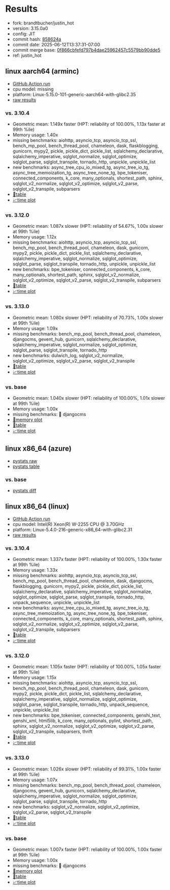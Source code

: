 # Results

- fork: brandtbucher/justin_hot
- version: 3.15.0a0
- config: JIT
- commit hash: [858624a](https://github.com/brandtbucher/cpython/commit/858624a)
- commit date: 2025-06-12T13:37:31-07:00
- commit merge base: [0f866cbfefd797b4dae25962457c5579bb90dde5](https://github.com/python/cpython/commit/0f866cbfefd797b4dae25962457c5579bb90dde5)
- ref: justin_hot

## linux aarch64 (arminc)

- [GitHub Action run](https://github.com/faster-cpython/benchmarking/actions/runs/15621148816)
- cpu model: missing
- platform: Linux-5.15.0-101-generic-aarch64-with-glibc2.35
- [raw results](bm-20250612-arminc-aarch64-brandtbucher-justin_hot-3.15.0a0-858624a.json)

### vs. 3.10.4

- Geometric mean: 1.149x faster (HPT: reliability of 100.00%, 1.13x faster at 99th %ile)
- Memory usage: 1.40x
- missing benchmarks: aiohttp, asyncio_tcp, asyncio_tcp_ssl, bench_mp_pool, bench_thread_pool, chameleon, dask, flaskblogging, gunicorn, mypy2, pickle, pickle_dict, pickle_list, sqlalchemy_declarative, sqlalchemy_imperative, sqlglot_normalize, sqlglot_optimize, sqlglot_parse, sqlglot_transpile, tornado_http, unpickle, unpickle_list
- new benchmarks: async_tree_cpu_io_mixed_tg, async_tree_io_tg, async_tree_memoization_tg, async_tree_none_tg, bpe_tokeniser, connected_components, k_core, many_optionals, shortest_path, sphinx, sqlglot_v2_normalize, sqlglot_v2_optimize, sqlglot_v2_parse, sqlglot_v2_transpile, subparsers
- [📄table](bm-20250612-arminc-aarch64-brandtbucher-justin_hot-3.15.0a0-858624a-vs-3.10.4.md)
- [📈time plot](bm-20250612-arminc-aarch64-brandtbucher-justin_hot-3.15.0a0-858624a-vs-3.10.4.svg)

### vs. 3.12.0

- Geometric mean: 1.087x slower (HPT: reliability of 54.67%, 1.00x slower at 99th %ile)
- Memory usage: 1.12x
- missing benchmarks: aiohttp, asyncio_tcp, asyncio_tcp_ssl, bench_mp_pool, bench_thread_pool, chameleon, dask, gunicorn, mypy2, pickle, pickle_dict, pickle_list, sqlalchemy_declarative, sqlalchemy_imperative, sqlglot_normalize, sqlglot_optimize, sqlglot_parse, sqlglot_transpile, tornado_http, unpickle, unpickle_list
- new benchmarks: bpe_tokeniser, connected_components, k_core, many_optionals, shortest_path, sphinx, sqlglot_v2_normalize, sqlglot_v2_optimize, sqlglot_v2_parse, sqlglot_v2_transpile, subparsers
- [📄table](bm-20250612-arminc-aarch64-brandtbucher-justin_hot-3.15.0a0-858624a-vs-3.12.0.md)
- [📈time plot](bm-20250612-arminc-aarch64-brandtbucher-justin_hot-3.15.0a0-858624a-vs-3.12.0.svg)

### vs. 3.13.0

- Geometric mean: 1.080x slower (HPT: reliability of 70.73%, 1.00x slower at 99th %ile)
- Memory usage: 1.09x
- missing benchmarks: bench_mp_pool, bench_thread_pool, chameleon, djangocms, gevent_hub, gunicorn, sqlalchemy_declarative, sqlalchemy_imperative, sqlglot_normalize, sqlglot_optimize, sqlglot_parse, sqlglot_transpile, tornado_http
- new benchmarks: dulwich_log, sqlglot_v2_normalize, sqlglot_v2_optimize, sqlglot_v2_parse, sqlglot_v2_transpile
- [📄table](bm-20250612-arminc-aarch64-brandtbucher-justin_hot-3.15.0a0-858624a-vs-3.13.0.md)
- [📈time plot](bm-20250612-arminc-aarch64-brandtbucher-justin_hot-3.15.0a0-858624a-vs-3.13.0.svg)

### vs. base

- Geometric mean: 1.040x slower (HPT: reliability of 100.00%, 1.01x slower at 99th %ile)
- Memory usage: 1.00x
- missing benchmarks: 🔴 djangocms
- [🧠memory plot](bm-20250612-arminc-aarch64-brandtbucher-justin_hot-3.15.0a0-858624a-vs-base-mem.svg)
- [📄table](bm-20250612-arminc-aarch64-brandtbucher-justin_hot-3.15.0a0-858624a-vs-base.md)
- [📈time plot](bm-20250612-arminc-aarch64-brandtbucher-justin_hot-3.15.0a0-858624a-vs-base.svg)

## linux x86_64 (azure)

- [pystats raw](bm-20250612-azure-x86_64-brandtbucher-justin_hot-3.15.0a0-858624a-pystats.json)
- [pystats table](bm-20250612-azure-x86_64-brandtbucher-justin_hot-3.15.0a0-858624a-pystats.md)

### vs. base

- [pystats diff](bm-20250612-azure-x86_64-brandtbucher-justin_hot-3.15.0a0-858624a-pystats-vs-base.md)

## linux x86_64 (linux)

- [GitHub Action run](https://github.com/faster-cpython/benchmarking/actions/runs/15621137551)
- cpu model: Intel(R) Xeon(R) W-2255 CPU @ 3.70GHz
- platform: Linux-5.4.0-216-generic-x86_64-with-glibc2.31
- [raw results](bm-20250612-linux-x86_64-brandtbucher-justin_hot-3.15.0a0-858624a.json)

### vs. 3.10.4

- Geometric mean: 1.337x faster (HPT: reliability of 100.00%, 1.30x faster at 99th %ile)
- Memory usage: 1.33x
- missing benchmarks: aiohttp, asyncio_tcp, asyncio_tcp_ssl, bench_mp_pool, bench_thread_pool, chameleon, dask, djangocms, flaskblogging, gunicorn, mypy2, pickle, pickle_dict, pickle_list, sqlalchemy_declarative, sqlalchemy_imperative, sqlglot_normalize, sqlglot_optimize, sqlglot_parse, sqlglot_transpile, tornado_http, unpack_sequence, unpickle, unpickle_list
- new benchmarks: async_tree_cpu_io_mixed_tg, async_tree_io_tg, async_tree_memoization_tg, async_tree_none_tg, bpe_tokeniser, connected_components, k_core, many_optionals, shortest_path, sphinx, sqlglot_v2_normalize, sqlglot_v2_optimize, sqlglot_v2_parse, sqlglot_v2_transpile, subparsers
- [📄table](bm-20250612-linux-x86_64-brandtbucher-justin_hot-3.15.0a0-858624a-vs-3.10.4.md)
- [📈time plot](bm-20250612-linux-x86_64-brandtbucher-justin_hot-3.15.0a0-858624a-vs-3.10.4.svg)

### vs. 3.12.0

- Geometric mean: 1.105x faster (HPT: reliability of 100.00%, 1.05x faster at 99th %ile)
- Memory usage: 1.15x
- missing benchmarks: aiohttp, asyncio_tcp, asyncio_tcp_ssl, bench_mp_pool, bench_thread_pool, chameleon, dask, gunicorn, mypy2, pickle, pickle_dict, pickle_list, sqlalchemy_declarative, sqlalchemy_imperative, sqlglot_normalize, sqlglot_optimize, sqlglot_parse, sqlglot_transpile, tornado_http, unpack_sequence, unpickle, unpickle_list
- new benchmarks: bpe_tokeniser, connected_components, genshi_text, genshi_xml, html5lib, k_core, many_optionals, pylint, shortest_path, sphinx, sqlglot_v2_normalize, sqlglot_v2_optimize, sqlglot_v2_parse, sqlglot_v2_transpile, subparsers, thrift
- [📄table](bm-20250612-linux-x86_64-brandtbucher-justin_hot-3.15.0a0-858624a-vs-3.12.0.md)
- [📈time plot](bm-20250612-linux-x86_64-brandtbucher-justin_hot-3.15.0a0-858624a-vs-3.12.0.svg)

### vs. 3.13.0

- Geometric mean: 1.026x slower (HPT: reliability of 99.31%, 1.00x faster at 99th %ile)
- Memory usage: 1.07x
- missing benchmarks: bench_mp_pool, bench_thread_pool, chameleon, djangocms, gevent_hub, gunicorn, sqlalchemy_declarative, sqlalchemy_imperative, sqlglot_normalize, sqlglot_optimize, sqlglot_parse, sqlglot_transpile, tornado_http
- new benchmarks: sqlglot_v2_normalize, sqlglot_v2_optimize, sqlglot_v2_parse, sqlglot_v2_transpile
- [📄table](bm-20250612-linux-x86_64-brandtbucher-justin_hot-3.15.0a0-858624a-vs-3.13.0.md)
- [📈time plot](bm-20250612-linux-x86_64-brandtbucher-justin_hot-3.15.0a0-858624a-vs-3.13.0.svg)

### vs. base

- Geometric mean: 1.007x faster (HPT: reliability of 100.00%, 1.00x faster at 99th %ile)
- Memory usage: 1.00x
- missing benchmarks: 🔴 djangocms
- [🧠memory plot](bm-20250612-linux-x86_64-brandtbucher-justin_hot-3.15.0a0-858624a-vs-base-mem.svg)
- [📄table](bm-20250612-linux-x86_64-brandtbucher-justin_hot-3.15.0a0-858624a-vs-base.md)
- [📈time plot](bm-20250612-linux-x86_64-brandtbucher-justin_hot-3.15.0a0-858624a-vs-base.svg)

